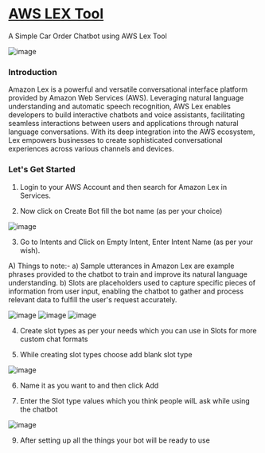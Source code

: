# [AWS LEX Tool](https://aws.amazon.com/pm/lex/?trk=436e9c39-382a-42a6-a49f-4cdbdfe8cadc&sc_channel=ps&ef_id=Cj0KCQjwuZGnBhD1ARIsACxbAVi2eXUPHaxlXJ3TVL6lUD7TwXxE-XTJw583k9YqSq8FK6R_WRcrLDQaAgzaEALw_wcB:G:s&s_kwcid=AL!4422!3!652868433334!e!!g!!lex%20chat!19910624536!147207932349)
A Simple Car Order Chatbot using AWS Lex Tool

![image](https://github.com/TejesMunde/Aws_Lex_Chatbot/assets/93602369/12d20b96-1834-4b93-b0ac-8acd4cc842f1)




### Introduction
Amazon Lex is a powerful and versatile conversational interface platform provided by Amazon Web Services (AWS). Leveraging natural language understanding and automatic speech recognition, AWS Lex enables developers to build interactive chatbots and voice assistants, facilitating seamless interactions between users and applications through natural language conversations. With its deep integration into the AWS ecosystem, Lex empowers businesses to create sophisticated conversational experiences across various channels and devices.

### Let's Get Started
1. Login to your AWS Account and then search for Amazon Lex in Services.



2. Now click on Create Bot fill the bot name (as per your choice)

![image](https://github.com/TejesMunde/Aws_Lex_Chatbot/assets/93602369/b4134bfa-e598-4372-abc6-7694711ed490)



3. Go to Intents and Click on Empty Intent, Enter Intent Name (as per your wish). 

 A) Things to note:-
a) Sample utterances in Amazon Lex are example phrases provided to the chatbot to train and improve its natural language understanding.
b) Slots are placeholders used to capture specific pieces of information from user input, enabling the chatbot to gather and process relevant data to fulfill the user's request accurately.
 
![image](https://github.com/TejesMunde/Aws_Lex_Chatbot/assets/93602369/2f0cc5eb-f6a1-4d18-bcbf-80e2da2e3fa0)
![image](https://github.com/TejesMunde/Aws_Lex_Chatbot/assets/93602369/b4db86c7-73a6-49e2-85d6-94f20eafc1bb)
![image](https://github.com/TejesMunde/Aws_Lex_Chatbot/assets/93602369/be89fb75-cfbc-40ac-92e7-8a08c7ec40e7)



4. Create slot types as per your needs which you can use in Slots for more custom chat formats

5. While creating slot types choose add blank slot type

![image](https://github.com/TejesMunde/Aws_Lex_Chatbot/assets/93602369/bc6dbcc3-2475-4fb2-b8b0-8ab8212b77e9)

6. Name it as you want to and then click Add

7. Enter the Slot type values which you think people wilL ask while using the chatbot

![image](https://github.com/TejesMunde/Aws_Lex_Chatbot/assets/93602369/5f14e3cb-c6ce-4247-9608-1c783e1d9c4c)





9. After setting up all the things your bot will be ready to use 
